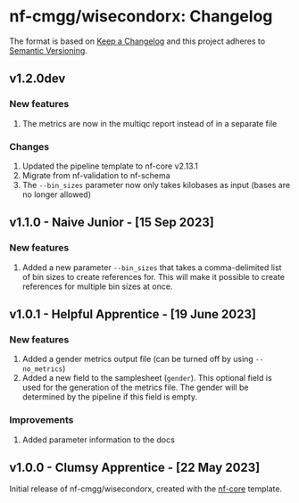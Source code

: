 # nf-cmgg/wisecondorx: Changelog

The format is based on [Keep a Changelog](https://keepachangelog.com/en/1.0.0/)
and this project adheres to [Semantic Versioning](https://semver.org/spec/v2.0.0.html).

## v1.2.0dev

### New features

1. The metrics are now in the multiqc report instead of in a separate file

### Changes

1. Updated the pipeline template to nf-core v2.13.1
2. Migrate from nf-validation to nf-schema
3. The `--bin_sizes` parameter now only takes kilobases as input (bases are no longer allowed)

## v1.1.0 - Naive Junior - [15 Sep 2023]

### New features

1. Added a new parameter `--bin_sizes` that takes a comma-delimited list of bin sizes to create references for. This will make it possible to create references for multiple bin sizes at once.

## v1.0.1 - Helpful Apprentice - [19 June 2023]

### New features

1. Added a gender metrics output file (can be turned off by using `--no_metrics`)
2. Added a new field to the samplesheet (`gender`). This optional field is used for the generation of the metrics file. The gender will be determined by the pipeline if this field is empty.

### Improvements

1. Added parameter information to the docs

## v1.0.0 - Clumsy Apprentice - [22 May 2023]

Initial release of nf-cmgg/wisecondorx, created with the [nf-core](https://nf-co.re/) template.
